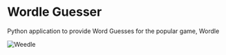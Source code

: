 # Wordle Guesser
Python application to provide Word Guesses for the popular game, Wordle

![Weedle](https://user-images.githubusercontent.com/57201068/152706711-6d4b7727-3c90-4ca5-906e-0a33a372e559.gif)
